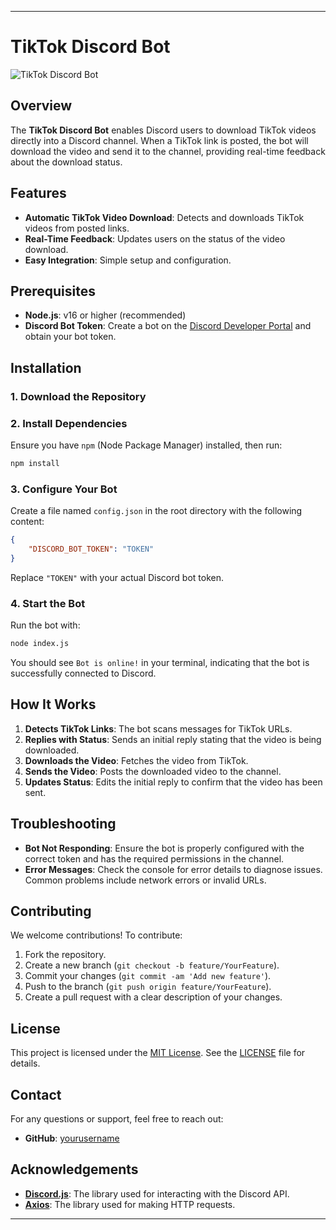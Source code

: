 
---

# TikTok Discord Bot

![TikTok Discord Bot]()

## Overview

The **TikTok Discord Bot** enables Discord users to download TikTok videos directly into a Discord channel. When a TikTok link is posted, the bot will download the video and send it to the channel, providing real-time feedback about the download status.

## Features

- **Automatic TikTok Video Download**: Detects and downloads TikTok videos from posted links.
- **Real-Time Feedback**: Updates users on the status of the video download.
- **Easy Integration**: Simple setup and configuration.

## Prerequisites

- **Node.js**: v16 or higher (recommended)
- **Discord Bot Token**: Create a bot on the [Discord Developer Portal](https://discord.com/developers/applications) and obtain your bot token.

## Installation

### 1. Download the Repository

### 2. Install Dependencies

Ensure you have `npm` (Node Package Manager) installed, then run:

```bash
npm install
```

### 3. Configure Your Bot

Create a file named `config.json` in the root directory with the following content:

```json
{
    "DISCORD_BOT_TOKEN": "TOKEN"
}
```

Replace `"TOKEN"` with your actual Discord bot token.

### 4. Start the Bot

Run the bot with:

```bash
node index.js
```

You should see `Bot is online!` in your terminal, indicating that the bot is successfully connected to Discord.

## How It Works

1. **Detects TikTok Links**: The bot scans messages for TikTok URLs.
2. **Replies with Status**: Sends an initial reply stating that the video is being downloaded.
3. **Downloads the Video**: Fetches the video from TikTok.
4. **Sends the Video**: Posts the downloaded video to the channel.
5. **Updates Status**: Edits the initial reply to confirm that the video has been sent.

## Troubleshooting

- **Bot Not Responding**: Ensure the bot is properly configured with the correct token and has the required permissions in the channel.
- **Error Messages**: Check the console for error details to diagnose issues. Common problems include network errors or invalid URLs.

## Contributing

We welcome contributions! To contribute:

1. Fork the repository.
2. Create a new branch (`git checkout -b feature/YourFeature`).
3. Commit your changes (`git commit -am 'Add new feature'`).
4. Push to the branch (`git push origin feature/YourFeature`).
5. Create a pull request with a clear description of your changes.

## License

This project is licensed under the [MIT License](LICENSE). See the [LICENSE](LICENSE) file for details.

## Contact

For any questions or support, feel free to reach out:

- **GitHub**: [yourusername](https://github.com/FrenchGuys)

## Acknowledgements

- **[Discord.js](https://discord.js.org/)**: The library used for interacting with the Discord API.
- **[Axios](https://axios-http.com/)**: The library used for making HTTP requests.

---

